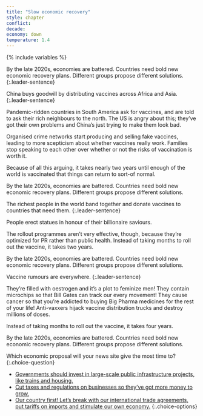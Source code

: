 ```yaml
---
title: "Slow economic recovery"
style: chapter
conflict: 
decade: 
economy: down
temperature: 1.4
---
```


{% include variables %}

<div data-js-var="css-var-leaning-none" markdown="1" class="hidden">

By the late 2020s, economies are battered. Countries need bold new economic recovery plans. Different groups propose different solutions.
{:.leader-sentence}

</div>

<div data-js-var="css-var-leaning-wars" markdown="1" class="hidden">

China buys goodwill by distributing vaccines across Africa and Asia. 
{:.leader-sentence}

Pandemic-ridden countries in South America ask for vaccines, and are told to ask their rich neighbours to the north. The US is angry about this; they’ve got their own problems and China’s just trying to make them look bad.

Organised crime networks start producing and selling fake vaccines, leading to more scepticism about whether vaccines really work. Families stop speaking to each other over whether or not the risks of vaccination is worth it.

Because of all this arguing, it takes nearly two years until enough of the world is vaccinated that things can return to sort-of normal.

By the late 2020s, economies are battered. Countries need bold new economic recovery plans. Different groups propose different solutions.

</div>

<div data-js-var="css-var-leaning-billionaires" markdown="1" class="hidden">

The richest people in the world band together and donate vaccines to countries that need them.
{:.leader-sentence}

People erect statues in honour of their billionaire saviours.

The rollout programmes aren’t very effective, though, because they’re optimized for PR rather than public health. Instead of taking months to roll out the vaccine, it takes two years.

By the late 2020s, economies are battered. Countries need bold new economic recovery plans. Different groups propose different solutions.

</div>

<div data-js-var="css-var-leaning-slowfade" markdown="1" class="hidden">

Vaccine rumours are everywhere. 
{:.leader-sentence}

They’re filled with oestrogen and it’s a plot to feminize men! They contain microchips so that Bill Gates can track our every movement! They cause cancer so that you’re addicted to buying Big Pharma medicines for the rest of your life! Anti-vaxxers hijack vaccine distribution trucks and destroy millions of doses.

Instead of taking months to roll out the vaccine, it takes four years.

By the late 2020s, economies are battered. Countries need bold new economic recovery plans. Different groups propose different solutions.

</div>

Which economic proposal will your news site give the most time to?
{:.choice-question}

- [Governments should invest in large-scale public infrastructure projects, like trains and housing.](chapter_green-new-deal.html)
- [Cut taxes and regulations on businesses so they’ve got more money to grow.](chapter_billionaires-get-richer.html)
- [Our country first! Let’s break with our international trade agreements, put tariffs on imports and stimulate our own economy.](chapter_world-trade-is-in-tatters.html)
{:.choice-options}
